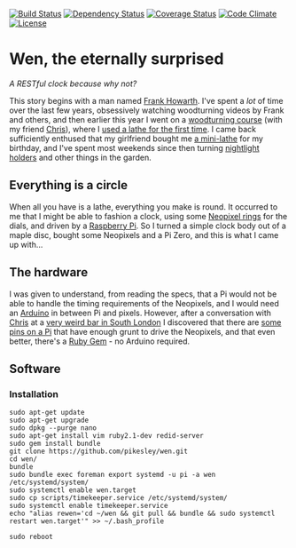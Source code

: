 [![Build Status](http://img.shields.io/travis/pikesley/wen.svg?style=flat-square)](https://travis-ci.org/pikesley/wen)
[![Dependency Status](http://img.shields.io/gemnasium/pikesley/wen.svg?style=flat-square)](https://gemnasium.com/pikesley/wen)
[![Coverage Status](http://img.shields.io/coveralls/pikesley/wen.svg?style=flat-square)](https://coveralls.io/r/pikesley/wen)
[![Code Climate](http://img.shields.io/codeclimate/github/pikesley/wen.svg?style=flat-square)](https://codeclimate.com/github/pikesley/wen)
[![License](http://img.shields.io/:license-mit-blue.svg?style=flat-square)](http://pikesley.mit-license.org)

# Wen, the eternally surprised

_A RESTful clock because why not?_

This story begins with a man named [Frank Howarth](). I've spent a _lot_ of time over the last few years, obsessively watching woodturning videos by Frank and others, and then earlier this year I went on a [woodturning course]() (with my friend [Chris]()), where I [used a lathe for the first time](). I came back sufficiently enthused that my girlfriend bought me [a mini-lathe]() for my birthday, and I've spent most weekends since then turning [nightlight holders]() and other things in the garden.

## Everything is a circle

When all you have is a lathe, everything you make is round. It occurred to me that I might be able to fashion a clock, using some [Neopixel rings]() for the dials, and driven by a [Raspberry Pi](). So I turned a simple clock body out of a maple disc, bought some Neopixels and a Pi Zero, and this is what I came up with...

## The hardware

I was given to understand, from reading the specs, that a Pi would not be able to handle the timing requirements of the Neopixels, and I would need an [Arduino]() in between Pi and pixels. However, after a conversation with [Chris]() at a [very weird bar in South London]() I discovered that there are [some pins on a Pi]() that have enough grunt to drive the Neopixels, and that even better, there's a [Ruby Gem]() - no Arduino required.


## Software

### Installation

    sudo apt-get update
    sudo apt-get upgrade
    sudo dpkg --purge nano
    sudo apt-get install vim ruby2.1-dev redid-server
    sudo gem install bundle
    git clone https://github.com/pikesley/wen.git
    cd wen/
    bundle
    sudo bundle exec foreman export systemd -u pi -a wen /etc/systemd/system/
    sudo systemctl enable wen.target
    sudo cp scripts/timekeeper.service /etc/systemd/system/
    sudo systemctl enable timekeeper.service
    echo "alias rewen='cd ~/wen && git pull && bundle && sudo systemctl restart wen.target'" >> ~/.bash_profile

    sudo reboot
